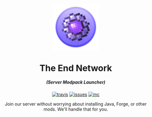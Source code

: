 <p align="center"><img src="./app/assets/images/landing.png" width="150px" height="150px" alt="aventium softworks"></p>

<h1 align="center">The End Network</h1>

<em><h5 align="center">(Server Modpack Launcher)</h5></em>

[<p align="center"><img src="https://travis-ci.com/the-End-Network/the-End-Network-Launcher.svg?branch=master" alt="travis">](https://travis-ci.com/github/the-End-Network/the-End-Network-Launcher) [<img src="https://img.shields.io/github/issues/the-End-Network/the-End-Network-Launcher" alt="issues">](https://github.com/the-End-Network/the-End-Network-Launcher/issues) [<img src=" https://img.shields.io/badge/Minecraft-Yes-red" alt="mc">](https://play.theend.link)
  
 
  
<p align="center">Join our server without worrying about installing Java, Forge, or other mods. We'll handle that for you.</p>
